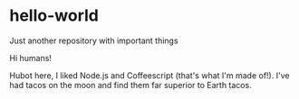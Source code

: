 # hello-world
Just another repository with important things

Hi humans!

Hubot here, I liked Node.js and Coffeescript (that's what I'm made of!).
I've had tacos on the moon and find them far superior to Earth tacos.
